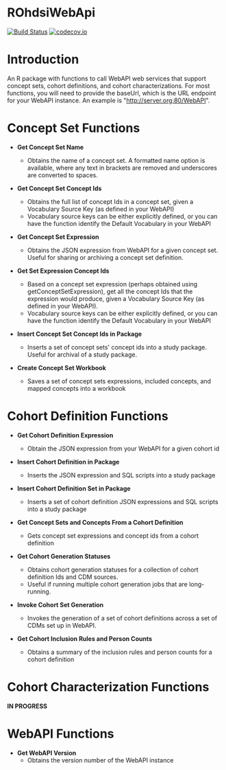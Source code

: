 ROhdsiWebApi
=============

[![Build Status](https://travis-ci.org/OHDSI/ROhdsiWebApi.svg?branch=master)](https://travis-ci.org/OHDSI/ROhdsiWebApi)
[![codecov.io](https://codecov.io/github/OHDSI/ROhdsiWebApi/coverage.svg?branch=master)](https://codecov.io/github/OHDSI/ROhdsiWebApi?branch=master)

Introduction
=============
An R package with functions to call WebAPI web services that support concept sets, cohort definitions, and cohort characterizations. For most functions, you will need to provide the baseUrl, which is the URL endpoint for your WebAPI instance. An example is "http://server.org:80/WebAPI".

Concept Set Functions
======================

* **Get Concept Set Name**
  + Obtains the name of a concept set. A formatted name option is available, where any text in brackets are removed and underscores are converted to spaces.

* **Get Concept Set Concept Ids**
  + Obtains the full list of concept Ids in a concept set, given a Vocabulary Source Key (as defined in your WebAPI)
  + Vocabulary source keys can be either explicitly defined, or you can have the function identify the Default Vocabulary in your WebAPI

* **Get Concept Set Expression**
  + Obtains the JSON expression from WebAPI for a given concept set. Useful for sharing or archiving a concept set definition.

* **Get Set Expression Concept Ids**
  + Based on a concept set expression (perhaps obtained using getConceptSetExpression), get all the concept Ids that the expression would produce, given a Vocabulary Source Key (as defined in your WebAPI). 
  + Vocabulary source keys can be either explicitly defined, or you can have the function identify the Default Vocabulary in your WebAPI
  
* **Insert Concept Set Concept Ids in Package**
  + Inserts a set of concept sets' concept ids into a study package. Useful for archival of a study package.
  
* **Create Concept Set Workbook**
  + Saves a set of concept sets expressions, included concepts, and mapped concepts into a workbook
  


Cohort Definition Functions
============================

* **Get Cohort Definition Expression**
  + Obtain the JSON expression from your WebAPI for a given cohort id
  
* **Insert Cohort Definition in Package**
  + Inserts the JSON expression and SQL scripts into a study package
  
* **Insert Cohort Definition Set in Package**
  + Inserts a set of cohort definition JSON expressions and SQL scripts into a study package

* **Get Concept Sets and Concepts From a Cohort Definition**
  + Gets concept set expressions and concept ids from a cohort definition
  
* **Get Cohort Generation Statuses**
  + Obtains cohort generation statuses for a collection of cohort definition Ids and CDM sources. 
  + Useful if running multiple cohort generation jobs that are long-running.

* **Invoke Cohort Set Generation**
  + Invokes the generation of a set of cohort definitions across a set of CDMs set up in WebAPI.
  
* **Get Cohort Inclusion Rules and Person Counts**
  + Obtains a summary of the inclusion rules and person counts for a cohort definition

Cohort Characterization Functions
==================================

**IN PROGRESS**


WebAPI Functions
================

* **Get WebAPI Version**
  + Obtains the version number of the WebAPI instance
